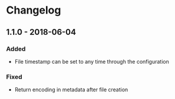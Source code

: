 # Changelog

## 1.1.0 - 2018-06-04

### Added

* File timestamp can be set to any time through the configuration

### Fixed

* Return encoding in metadata after file creation
